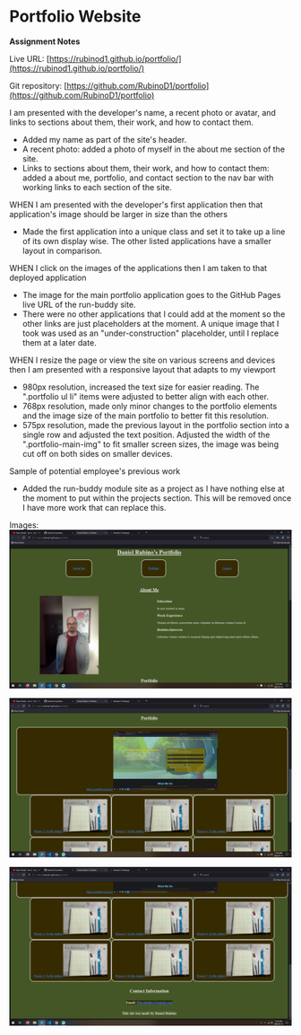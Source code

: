 # Portfolio Website 
**Assignment Notes**

Live URL: [https://rubinod1.github.io/portfolio/](https://rubinod1.github.io/portfolio/)

Git repository: [https://github.com/RubinoD1/portfolio](https://github.com/RubinoD1/portfolio)

 I am presented with the developer's name, a recent photo or avatar, and links to sections about them, their work, and how to contact them.
- Added my name as part of the site's header.
- A recent photo: added a photo of myself in the about me section of the site.
- Links to sections about them, their work, and how to contact them: added a about me, portfolio, and contact section to the nav bar with working links to each section of the site. 

WHEN I am presented with the developer's first application then that application's image should be larger in size than the others
- Made the first application into a unique class and set it to take up a line of its own display wise. The other listed applications have a smaller layout in comparison. 

WHEN I click on the images of the applications then I am taken to that deployed application
- The image for the main portfolio application goes to the GitHub Pages live URL of the run-buddy site.
- There were no other applications that I could add at the moment so the other links are just placeholders at the moment. A unique image that I took was used as an "under-construction" placeholder, until I replace them at a later date. 

WHEN I resize the page or view the site on various screens and devices then I am presented with a responsive layout that adapts to my viewport
- 980px resolution, increased the text size for easier reading. The ".portfolio ul li" items were adjusted to better align with each other.  
- 768px resolution, made only minor changes to the portfolio elements and the image size of the main portfolio to better fit this resolution. 
- 575px resolution, made the previous layout in the portfolio section into a single row and adjusted the text position. Adjusted the width of the ".portfolio-main-img" to fit smaller screen sizes, the image was being cut off on both sides on smaller devices. 

Sample of potential employee's previous work 
- Added the run-buddy module site as a project as I have nothing else at the moment to put within the projects section. This will be removed once I have more work that can replace this. 

Images: ![Live site screenshots](/assets/images/screenshot1.png)

![Live site screenshots](/assets/images/screenshot2.png)

![Live site screenshots](/assets/images/screenshot3.png)


